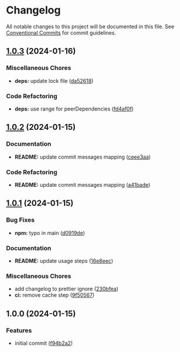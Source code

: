 # Changelog

All notable changes to this project will be documented in this file. See
[Conventional Commits](https://conventionalcommits.org) for commit guidelines.

## [1.0.3](https://github.com/rdeak/semantic-release-config/compare/v1.0.2...v1.0.3) (2024-01-16)


### Miscellaneous Chores

* **deps:** update lock file ([da52618](https://github.com/rdeak/semantic-release-config/commit/da526189e04c8c8c3439f9ee54fb16081b756807))


### Code Refactoring

* **deps:** use range for peerDependencies ([fd4af0f](https://github.com/rdeak/semantic-release-config/commit/fd4af0fcacd759b276ee4da28afe0458ec87f939))

## [1.0.2](https://github.com/rdeak/semantic-release-config/compare/v1.0.1...v1.0.2) (2024-01-15)


### Documentation

* **README:** update commit messages mapping ([ceee3aa](https://github.com/rdeak/semantic-release-config/commit/ceee3aac7db1a0a6934532ba22a00949b9569a47))


### Code Refactoring

* **README:** update commit messages mapping ([a41bade](https://github.com/rdeak/semantic-release-config/commit/a41bade4358cf6daf62c25ea8b5dad3f89f3ae3f))

## [1.0.1](https://github.com/rdeak/semantic-release-config/compare/v1.0.0...v1.0.1) (2024-01-15)


### Bug Fixes

* **npm:** typo in main ([d0919de](https://github.com/rdeak/semantic-release-config/commit/d0919de22eb963efdf3cba2ce0b7621afc2bd4e6))


### Documentation

* **README:** update usage steps ([16e8eec](https://github.com/rdeak/semantic-release-config/commit/16e8eeca03cd30f213236e521bcf43c193b19445))


### Miscellaneous Chores

* add changelog to prettier ignore ([230bfea](https://github.com/rdeak/semantic-release-config/commit/230bfeaf58388eab5b27312b9f7aed8c5a8ac131))
* **ci:** remove cache step ([9f50567](https://github.com/rdeak/semantic-release-config/commit/9f5056798d26c9b062b9dbbeedfd50d6c5d5357d))

## 1.0.0 (2024-01-15)


### Features

* initial commit ([f94b2a2](https://github.com/rdeak/semantic-release-config/commit/f94b2a2be639ec5aef7917b8f244b6ea67ddaa9f))
